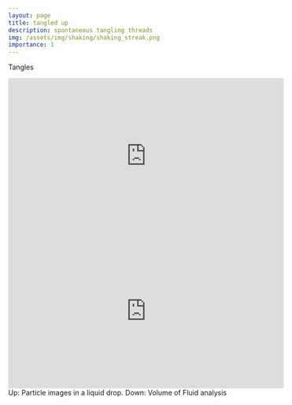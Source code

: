 ```yaml
---
layout: page
title: tangled up
description: spontaneous tangling threads
img: /assets/img/shaking/shaking_streak.png
importance: 1
---
```


Tangles 

<!-- <div class="row justify-content-sm-center">
    <div class="col-sm-8 mt-3 mt-md-0">
        <img class="img-fluid rounded z-depth-1" src="{{ '/assets/img/shaking/shaking.png' | relative_url }}" alt="" title="example image"/>
    </div>        
</div> -->
<!-- <div class="caption">
    Particle Image Velocimetry for a shaken liquid drop.
</div> -->

<!-- <iframe width="560" height="315" src="https://www.youtube.com/embed/8uduXRBkLeA" frameborder="0" allow="accelerometer; autoplay; clipboard-write; encrypted-media; gyroscope; picture-in-picture" allowfullscreen></iframe> -->

<div class="row text-center">
    <div class="col-sm mt-3 mt-md-0">
        <iframe width="560" height="315" src="https://www.youtube.com/embed/8uduXRBkLeA" frameborder="0" allow="accelerometer; autoplay; clipboard-write; encrypted-media; gyroscope; picture-in-picture" allowfullscreen></iframe>
    </div>
    <div class="col-sm mt-3 mt-md-0">
         <iframe width="560" height="315" src="https://www.youtube.com/embed/HB6AO3hYLR0" frameborder="0" allow="accelerometer; autoplay; clipboard-write; encrypted-media; gyroscope; picture-in-picture" allowfullscreen></iframe>
    </div>
</div>
<div class="caption">
Up: Particle images in a liquid drop. Down: Volume of Fluid analysis
</div>